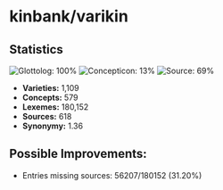 # kinbank/varikin

## Statistics


![Glottolog: 100%](https://img.shields.io/badge/Glottolog-100%25-brightgreen.svg "Glottolog: 100%")
![Concepticon: 13%](https://img.shields.io/badge/Concepticon-13%25-red.svg "Concepticon: 13%")
![Source: 69%](https://img.shields.io/badge/Source-69%25-orange.svg "Source: 69%")

- **Varieties:** 1,109
- **Concepts:** 579
- **Lexemes:** 180,152
- **Sources:** 618
- **Synonymy:** 1.36

## Possible Improvements:



- Entries missing sources: 56207/180152 (31.20%)